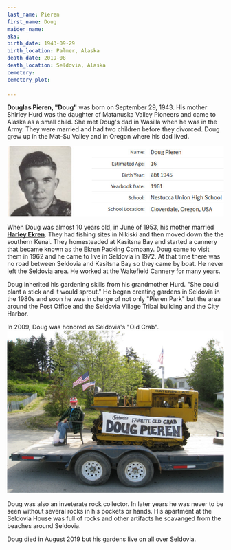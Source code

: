 ```yaml
---
last_name: Pieren
first_name: Doug 
maiden_name: 
aka: 
birth_date: 1943-09-29
birth_location: Palmer, Alaska
death_date: 2019-08
death_location: Seldovia, Alaska
cemetery: 
cemetery_plot: 

---
```

**Douglas Pieren, "Doug"** was born on September 29, 1943. His mother Shirley Hurd was the daughter of Matanuska Valley Pioneers and came to Alaska as a small child.  She met Doug's dad in Wasilla when he was in the Army.  They were married and had two children before they divorced. Doug grew up in the Mat-Su Valley and in Oregon where his dad lived.

![](../assets/images/Doug%20Pieren%20High%20school%20yearbook.jpg)


When Doug was almost 10 years old, in June of 1953, his mother married [**Harley Ekren**](./Ekren_Harley_O.md). They had fishing sites in Nikiski and then moved down the the southern Kenai. They homesteaded at Kasitsna Bay and started a cannery that became known as the Ekren Packing Company. Doug came to visit them in 1962 and he came to live in Seldovia in 1972.  At that time there was no road between Seldovia and Kasitsna Bay so they came by boat. He never left the Seldovia area. He worked at the Wakefield Cannery for many years. 

Doug inherited his gardening skills from his grandmother Hurd. "She could plant a stick and it would sprout."  He began creating gardens in Seldovia in the 1980s and soon he was in charge of not only "Pieren Park" but the area around the Post Office and the Seldovia Village Tribal building and the City Harbor.

In 2009, Doug was honored as Seldovia's "Old Crab".
![](../assets/images/Doug%20Pieren%20Old%20Crab.jpeg)

Doug was also an inveterate rock collector. In later years he was never to be seen without several rocks in his pockets or hands. His apartment at the Seldovia House was full of rocks and other artifacts he scavanged from the beaches around Seldovia.

Doug died in August 2019 but his gardens live on all over Seldovia.

